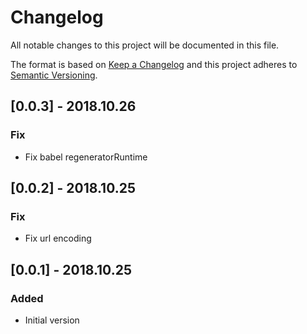 # Changelog
All notable changes to this project will be documented in this file.

The format is based on [Keep a Changelog](http://keepachangelog.com/en/1.0.0/)
and this project adheres to [Semantic Versioning](http://semver.org/spec/v2.0.0.html).

## [0.0.3] - 2018.10.26
### Fix
- Fix babel regeneratorRuntime

## [0.0.2] - 2018.10.25
### Fix
- Fix url encoding

## [0.0.1] - 2018.10.25
### Added
- Initial version